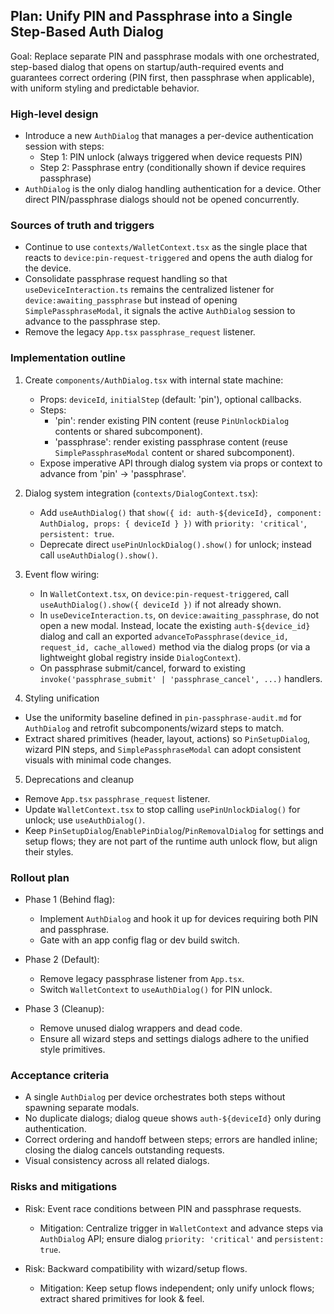 ## Plan: Unify PIN and Passphrase into a Single Step-Based Auth Dialog

Goal: Replace separate PIN and passphrase modals with one orchestrated, step-based dialog that opens on startup/auth-required events and guarantees correct ordering (PIN first, then passphrase when applicable), with uniform styling and predictable behavior.

### High-level design

- Introduce a new `AuthDialog` that manages a per-device authentication session with steps:
  - Step 1: PIN unlock (always triggered when device requests PIN)
  - Step 2: Passphrase entry (conditionally shown if device requires passphrase)
- `AuthDialog` is the only dialog handling authentication for a device. Other direct PIN/passphrase dialogs should not be opened concurrently.

### Sources of truth and triggers

- Continue to use `contexts/WalletContext.tsx` as the single place that reacts to `device:pin-request-triggered` and opens the auth dialog for the device.
- Consolidate passphrase request handling so that `useDeviceInteraction.ts` remains the centralized listener for `device:awaiting_passphrase` but instead of opening `SimplePassphraseModal`, it signals the active `AuthDialog` session to advance to the passphrase step.
- Remove the legacy `App.tsx` `passphrase_request` listener.

### Implementation outline

1) Create `components/AuthDialog.tsx` with internal state machine:
   - Props: `deviceId`, `initialStep` (default: 'pin'), optional callbacks.
   - Steps:
     - 'pin': render existing PIN content (reuse `PinUnlockDialog` contents or shared subcomponent).
     - 'passphrase': render existing passphrase content (reuse `SimplePassphraseModal` content or shared subcomponent).
   - Expose imperative API through dialog system via props or context to advance from 'pin' → 'passphrase'.

2) Dialog system integration (`contexts/DialogContext.tsx`):
   - Add `useAuthDialog()` that `show({ id: auth-${deviceId}, component: AuthDialog, props: { deviceId } })` with `priority: 'critical'`, `persistent: true`.
   - Deprecate direct `usePinUnlockDialog().show()` for unlock; instead call `useAuthDialog().show()`.

3) Event flow wiring:
   - In `WalletContext.tsx`, on `device:pin-request-triggered`, call `useAuthDialog().show({ deviceId })` if not already shown.
   - In `useDeviceInteraction.ts`, on `device:awaiting_passphrase`, do not open a new modal. Instead, locate the existing `auth-${device_id}` dialog and call an exported `advanceToPassphrase(device_id, request_id, cache_allowed)` method via the dialog props (or via a lightweight global registry inside `DialogContext`).
   - On passphrase submit/cancel, forward to existing `invoke('passphrase_submit' | 'passphrase_cancel', ...)` handlers.

4) Styling unification

- Use the uniformity baseline defined in `pin-passphrase-audit.md` for `AuthDialog` and retrofit subcomponents/wizard steps to match.
- Extract shared primitives (header, layout, actions) so `PinSetupDialog`, wizard PIN steps, and `SimplePassphraseModal` can adopt consistent visuals with minimal code changes.

5) Deprecations and cleanup

- Remove `App.tsx` `passphrase_request` listener.
- Update `WalletContext.tsx` to stop calling `usePinUnlockDialog()` for unlock; use `useAuthDialog()`.
- Keep `PinSetupDialog`/`EnablePinDialog`/`PinRemovalDialog` for settings and setup flows; they are not part of the runtime auth unlock flow, but align their styles.

### Rollout plan

- Phase 1 (Behind flag):
  - Implement `AuthDialog` and hook it up for devices requiring both PIN and passphrase.
  - Gate with an app config flag or dev build switch.

- Phase 2 (Default):
  - Remove legacy passphrase listener from `App.tsx`.
  - Switch `WalletContext` to `useAuthDialog()` for PIN unlock.

- Phase 3 (Cleanup):
  - Remove unused dialog wrappers and dead code.
  - Ensure all wizard steps and settings dialogs adhere to the unified style primitives.

### Acceptance criteria

- A single `AuthDialog` per device orchestrates both steps without spawning separate modals.
- No duplicate dialogs; dialog queue shows `auth-${deviceId}` only during authentication.
- Correct ordering and handoff between steps; errors are handled inline; closing the dialog cancels outstanding requests.
- Visual consistency across all related dialogs.

### Risks and mitigations

- Risk: Event race conditions between PIN and passphrase requests.
  - Mitigation: Centralize trigger in `WalletContext` and advance steps via `AuthDialog` API; ensure dialog `priority: 'critical'` and `persistent: true`.

- Risk: Backward compatibility with wizard/setup flows.
  - Mitigation: Keep setup flows independent; only unify unlock flows; extract shared primitives for look & feel.


